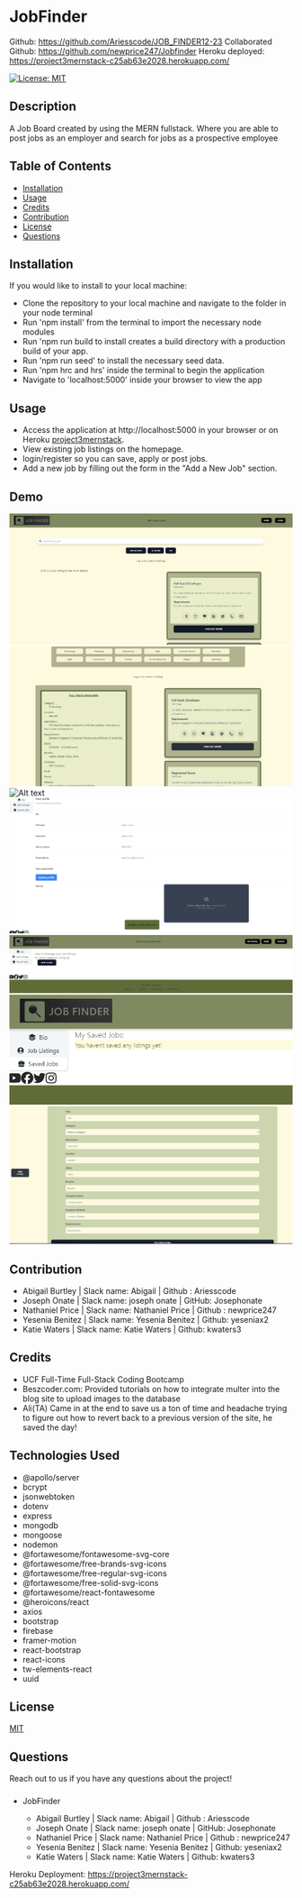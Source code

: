 # JobFinder
Github: https://github.com/Ariesscode/JOB_FINDER12-23
Collaborated Github: https://github.com/newprice247/Jobfinder
Heroku deployed: https://project3mernstack-c25ab63e2028.herokuapp.com/

[![License: MIT](https://img.shields.io/badge/License-MIT-yellow.svg)](https://opensource.org/licenses/MIT)

## Description

A Job Board created by using the MERN fullstack. Where you are able to post jobs as an employer and search for jobs as a prospective employee

## Table of Contents

- [Installation](#installation)
- [Usage](#usage)
- [Credits](#credits)
- [Contribution](#contribution)
- [License](#license)
- [Questions](#questions)

## Installation

If you would like to install to your local machine:

- Clone the repository to your local machine and navigate to the folder in your node terminal
- Run 'npm install' from the terminal to import the necessary node modules
- Run 'npm run build to install creates a build directory with a production build of your app.
- Run 'npm run seed' to install the necessary seed data.
- Run 'npm hrc and hrs' inside the terminal to begin the application
- Navigate to 'localhost:5000' inside your browser to view the app

## Usage
- Access the application at http://localhost:5000 in your browser or on Heroku [project3mernstack](https://project3mernstack-c25ab63e2028.herokuapp.com/).
- View existing job listings on the homepage.
- login/register so you can save, apply or post jobs.
- Add a new job by filling out the form in the "Add a New Job" section.



## Demo

![Alt text](image.png)
![Alt text](image-1.png)
![Alt text](image-2.png)
![Alt text](image-4.png)
![Alt text](image-5.png)
![Alt text](image-6.png)
![Alt text](image-7.png)

## Contribution

- Abigail Burtley | Slack name: Abigail | Github : Ariesscode
- Joseph Onate | Slack name: joseph onate | GitHub: Josephonate
- Nathaniel Price | Slack name: Nathaniel Price | Github : newprice247
- Yesenia Benitez | Slack name: Yesenia Benitez | Github: yeseniax2
- Katie Waters | Slack name: Katie Waters | Github: kwaters3

## Credits

- UCF Full-Time Full-Stack Coding Bootcamp
- Beszcoder.com: Provided tutorials on how to integrate multer into the blog site to upload images to the database
- Ali(TA) Came in at the end to save us a ton of time and headache trying to figure out how to revert back to a previous version of the site, he saved the day!

## Technologies Used

- @apollo/server
- bcrypt
- jsonwebtoken
- dotenv
- express
- mongodb
- mongoose
- nodemon
- @fortawesome/fontawesome-svg-core
- @fortawesome/free-brands-svg-icons
- @fortawesome/free-regular-svg-icons
- @fortawesome/free-solid-svg-icons
- @fortawesome/react-fontawesome
- @heroicons/react
- axios
- bootstrap
- firebase
- framer-motion
- react-bootstrap
- react-icons
- tw-elements-react
- uuid

## License

[MIT](https://opensource.org/licenses/MIT)

## Questions

Reach out to us if you have any questions about the project!

###

- JobFinder

  - Abigail Burtley | Slack name: Abigail | Github : Ariesscode
  - Joseph Onate | Slack name: joseph onate | GitHub: Josephonate
  - Nathaniel Price | Slack name: Nathaniel Price | Github : newprice247
  - Yesenia Benitez | Slack name: Yesenia Benitez | Github: yeseniax2
  - Katie Waters | Slack name: Katie Waters | Github: kwaters3

Heroku Deployment: https://project3mernstack-c25ab63e2028.herokuapp.com/
